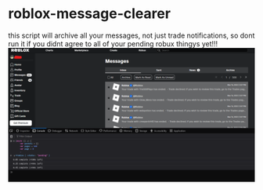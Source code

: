 # roblox-message-clearer
this script will archive all your messages, not just trade notifications, so dont run it if you didnt agree to all of your pending robux thingys yet!!!
![racist](https://github.com/0ergine/roblox-message-clearer/blob/main/mensch?raw=true)
